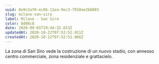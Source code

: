 ```yaml
---
uuid: 8e9c2af0-ec8b-11ea-9ec3-7910ae2b8803
slug: milano-san-siro
label: Milano - San Siro
color: 8d08c8
date: 2020-09-01T19:44:32.653Z
updatedAt: 2020-10-22T07:52:52.911Z
createdAt: 2020-10-22T07:52:52.966Z
---
```

La zona di San Siro vede la costruzione di un nuovo stadio, con annesso centro commerciale, zona residenziale e grattacielo.